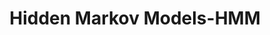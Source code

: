 ---
word: "true"

title: "Hidden Markov Models-HMM"

categories: ['']

tags: ['Hidden', 'Markov', 'Models', 'HMM']

arwords: 'نماذج ماركوف المخفيّة'

arexps: []

enwords: ['Hidden Markov Models-HMM']

enexps: []

arlexicons: 'ن'

enlexicons: 'H'

authors: ['Ruqayya Roshdy']

translators: ['X']

citations: 'تطبيقات أساسية في المعالجة الآلية للغة العربية'

sources: 'مركز الملك عبدالله بن عبدالعزيز الدولي لخدمة اللغة العربية'

slug: ""
---